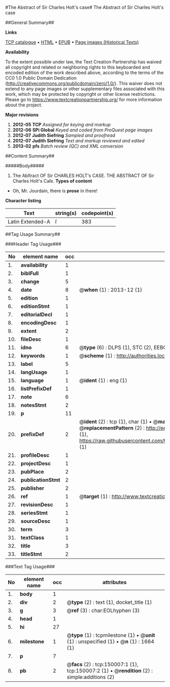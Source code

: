 #The Abstract of Sir Charles Holt's case#
The Abstract of Sir Charles Holt's case

##General Summary##

**Links**

[TCP catalogue](http://www.ota.ox.ac.uk/tcp/)  • 
[HTML](http://tei.it.ox.ac.uk/tcp/Texts-HTML/free/A75/A75041.html)  • 
[EPUB](http://tei.it.ox.ac.uk/tcp/Texts-EPUB/free/A75/A75041.epub) • 
[Page images (Historical Texts)](https://historicaltexts.jisc.ac.uk/eebo-36281959e)

**Availability**

To the extent possible under law, the Text Creation Partnership has waived all copyright and related or neighboring rights to this keyboarded and encoded edition of the work described above, according to the terms of the CC0 1.0 Public Domain Dedication (http://creativecommons.org/publicdomain/zero/1.0/). This waiver does not extend to any page images or other supplementary files associated with this work, which may be protected by copyright or other license restrictions. Please go to https://www.textcreationpartnership.org/ for more information about the project.

**Major revisions**

1. __2012-05__ __TCP__ *Assigned for keying and markup*
1. __2012-06__ __SPi Global__ *Keyed and coded from ProQuest page images*
1. __2012-07__ __Judith Siefring__ *Sampled and proofread*
1. __2012-07__ __Judith Siefring__ *Text and markup reviewed and edited*
1. __2013-02__ __pfs__ *Batch review (QC) and XML conversion*

##Content Summary##

#####Body#####

1. The Abſtract OF Sir CHARLES HOLT's CASE.
THE ABSTRACT OF Sir Charles Holt's Caſe. 
**Types of content**

  * Oh, Mr. Jourdain, there is **prose** in there!

**Character listing**


|Text|string(s)|codepoint(s)|
|---|---|---|
|Latin Extended-A|ſ|383|

##Tag Usage Summary##

###Header Tag Usage###

|No|element name|occ|attributes|
|---|---|---|---|
|1.|__availability__|1||
|2.|__biblFull__|1||
|3.|__change__|5||
|4.|__date__|8| @__when__ (1) : 2013-12 (1)|
|5.|__edition__|1||
|6.|__editionStmt__|1||
|7.|__editorialDecl__|1||
|8.|__encodingDesc__|1||
|9.|__extent__|2||
|10.|__fileDesc__|1||
|11.|__idno__|6| @__type__ (6) : DLPS (1), STC (2), EEBO-CITATION (1), OCLC (1), VID (1)|
|12.|__keywords__|1| @__scheme__ (1) : http://authorities.loc.gov/ (1)|
|13.|__label__|5||
|14.|__langUsage__|1||
|15.|__language__|1| @__ident__ (1) : eng (1)|
|16.|__listPrefixDef__|1||
|17.|__note__|6||
|18.|__notesStmt__|2||
|19.|__p__|11||
|20.|__prefixDef__|2| @__ident__ (2) : tcp (1), char (1)  •  @__matchPattern__ (2) : ([0-9\-]+):([0-9IVX]+) (1), (.+) (1)  •  @__replacementPattern__ (2) : http://eebo.chadwyck.com/downloadtiff?vid=$1&page=$2 (1), https://raw.githubusercontent.com/textcreationpartnership/Texts/master/tcpchars.xml#$1 (1)|
|21.|__profileDesc__|1||
|22.|__projectDesc__|1||
|23.|__pubPlace__|2||
|24.|__publicationStmt__|2||
|25.|__publisher__|2||
|26.|__ref__|1| @__target__ (1) : http://www.textcreationpartnership.org/docs/. (1)|
|27.|__revisionDesc__|1||
|28.|__seriesStmt__|1||
|29.|__sourceDesc__|1||
|30.|__term__|3||
|31.|__textClass__|1||
|32.|__title__|3||
|33.|__titleStmt__|2||


###Text Tag Usage###

|No|element name|occ|attributes|
|---|---|---|---|
|1.|__body__|1||
|2.|__div__|2| @__type__ (2) : text (1), docket_title (1)|
|3.|__g__|3| @__ref__ (3) : char:EOLhyphen (3)|
|4.|__head__|1||
|5.|__hi__|27||
|6.|__milestone__|1| @__type__ (1) : tcpmilestone (1)  •  @__unit__ (1) : unspecified (1)  •  @__n__ (1) : 1664 (1)|
|7.|__p__|7||
|8.|__pb__|2| @__facs__ (2) : tcp:150007:1 (1), tcp:150007:2 (1)  •  @__rendition__ (2) : simple:additions (2)|
